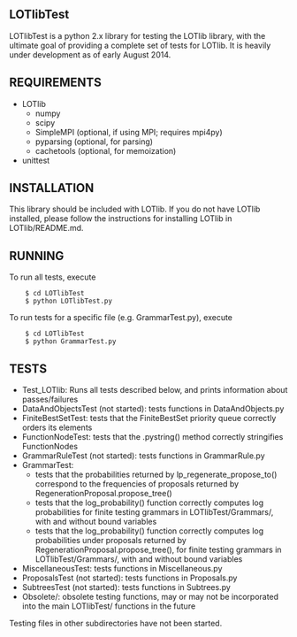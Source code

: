 LOTlibTest
------

LOTlibTest is a python 2.x library for testing the LOTlib library, with the ultimate goal of providing a complete set of tests for LOTlib. It is heavily under development as of early August 2014. 



REQUIREMENTS
------------

- LOTlib
	- numpy
	- scipy
	- SimpleMPI (optional, if using MPI; requires mpi4py)
	- pyparsing (optional, for parsing)
	- cachetools (optional, for memoization)
- unittest

INSTALLATION
------------

This library should be included with LOTlib. If you do not have LOTlib installed, please follow the instructions for installing LOTlib in LOTlib/README.md.

RUNNING
-------

To run all tests, execute

        $ cd LOTlibTest
        $ python LOTlibTest.py

To run tests for a specific file (e.g. GrammarTest.py), execute

        $ cd LOTlibTest
        $ python GrammarTest.py

TESTS
--------

- Test_LOTlib: Runs all tests described below, and prints information about passes/failures
- DataAndObjectsTest (not started): tests functions in DataAndObjects.py
- FiniteBestSetTest: tests that the FiniteBestSet priority queue correctly orders its elements
- FunctionNodeTest: tests that the .pystring() method correctly stringifies FunctionNodes
- GrammarRuleTest (not started): tests functions in GrammarRule.py 
- GrammarTest:
	- tests that the probabilities returned by lp_regenerate_propose_to() correspond to the frequencies of proposals returned by RegenerationProposal.propose_tree()
	- tests that the log_probability() function correctly computes log probabilities for finite testing grammars in LOTlibTest/Grammars/, with and without bound variables
	- tests that the log_probability() function correctly computes log probabilities under proposals returned by RegenerationProposal.propose_tree(), for finite testing grammars in LOTlibTest/Grammars/, with and without bound variables
- MiscellaneousTest: tests functions in Miscellaneous.py
- ProposalsTest (not started): tests functions in Proposals.py
- SubtreesTest (not started): tests functions in Subtrees.py
- Obsolete/: obsolete testing functions, may or may not be incorporated into the main LOTlibTest/ functions in the future

Testing files in other subdirectories have not been started.

